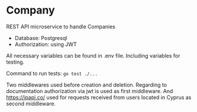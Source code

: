 # Company
REST API microservice to handle Companies

- Database: Postgresql 
- Authorization: using JWT

All necessary variables can be found in .env file. Including variables for testing.


Command to run tests:
```go test ./...```


Two middlewares used before creation and deletion. Regarding to documentation authorization via jwt is used as first middleware. And https://ipapi.co/ used for requests received from users located in Cyprus as second middleware. 

